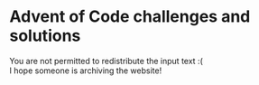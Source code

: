 # Advent of Code challenges and solutions
You are not permitted to redistribute the input text :(  
I hope someone is archiving the website!  

